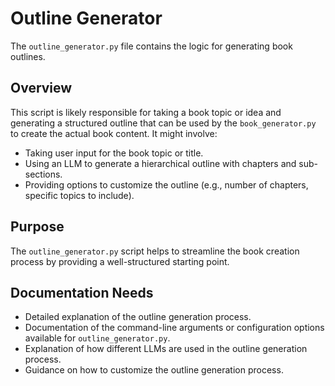 # Outline Generator

The `outline_generator.py` file contains the logic for generating book outlines.

## Overview

This script is likely responsible for taking a book topic or idea and generating a structured outline that can be used by the `book_generator.py` to create the actual book content. It might involve:

- Taking user input for the book topic or title.
- Using an LLM to generate a hierarchical outline with chapters and sub-sections.
- Providing options to customize the outline (e.g., number of chapters, specific topics to include).

## Purpose

The `outline_generator.py` script helps to streamline the book creation process by providing a well-structured starting point.

## Documentation Needs

- Detailed explanation of the outline generation process.
- Documentation of the command-line arguments or configuration options available for `outline_generator.py`.
- Explanation of how different LLMs are used in the outline generation process.
- Guidance on how to customize the outline generation process.
